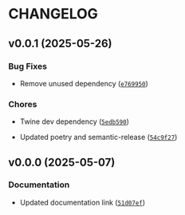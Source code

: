 # CHANGELOG


## v0.0.1 (2025-05-26)

### Bug Fixes

- Remove unused dependency
  ([`e769950`](https://github.com/spectalizer/Sugikey/commit/e769950860c1dd1e371ee9280298bda5da2625bf))

### Chores

- Twine dev dependency
  ([`5edb590`](https://github.com/spectalizer/Sugikey/commit/5edb5908b36163199703404fa2a23be86c4bdbd2))

- Updated poetry and semantic-release
  ([`54c9f27`](https://github.com/spectalizer/Sugikey/commit/54c9f27fdebc5a7e4ba54f4ad25ae5bfa16b058e))


## v0.0.0 (2025-05-07)

### Documentation

- Updated documentation link
  ([`51d07ef`](https://github.com/spectalizer/Sugikey/commit/51d07eff760483877e189a7e822380d2314d0889))
